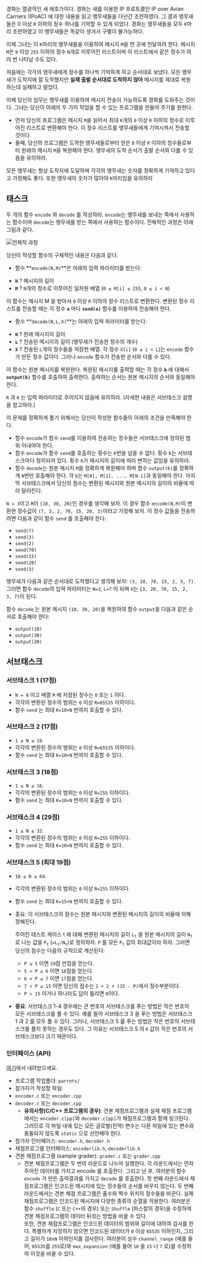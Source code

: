 경화는 열광적인 새 애호가이다. 경화는 새를 이용한 IP 프로토콜인 IP over Avian Carriers
(IPoAC) 에 대한 내용을 읽고 앵무새들을 다년간 조련하였다. 그 결과 앵무새들은 0 이상 `R`
이하의 정수 하나를 기억할 수 있게 되었다. 경화는 앵무새들을 모두 `K`마리 조련하였고 이
앵무새들은 똑같이 생겨서 구별이 불가능하다.

이제 그녀는 이 `K`마리의 앵무새들을 이용하여 메시지 `M`을 먼 곳에 전달하려 한다. 메시지
`M`은 `0` 이상 `255` 이하의 정수 `N`개로 이루어진 리스트이며 이 리스트에서 같은 정수가 여러 번 나타날 수도 있다. 

처음에는 각각의 앵무새에게 정수를 하나씩 기억하게 하고 순서대로 보냈다. 모든 앵무새가
도착지에 잘 도착했지만 **실제 출발 순서대로 도착하지 않아** 메시지를 제대로 복원하는데
실패하고 말았다.

이제 당신의 임무는 앵무새를 이용하여 메시지 전송이 가능하도록 경화를 도와주는 것이다. 그녀는 당신이 아래의 두 가지 작업을 할 수 있는 프로그램을 만들어 주기를 원한다.

- 먼저 당신의 프로그램은 메시지 `M`을 읽어서 최대 `K`개의 `0` 이상 `R` 이하의 정수로 이루어진 리스트로 변환해야 한다. 이 정수 리스트를 앵무새들에게 기억시켜서 전송할 것이다.
- 둘째, 당신의 프로그램은 도착한 앵무새들로부터 얻은 `0` 이상 `R` 이하의 정수들로부터 원래의 메시지 `M`을 복원해야 한다. 앵무새의 도착 순서가 출발 순서와 다를 수 있음을 유의하라.

모든 앵무새는 항상 도착지에 도달하며 각각의 앵무새는 숫자를 정확하게 기억하고 있다고
가정해도 좋다. 또한 앵무새의 숫자가 많아야 `K`마리임을 유의하라

## 태스크

두 개의 함수 `encode` 와 `decode` 를 작성하라. `encode`는 앵무새를 보내는 쪽에서 사용하는 함수이며 `decode`는 앵무새를 받는 쪽에서 사용하는 함수이다. 전체적인 과정은 아래 그림과
같다.

![전체적 과정](https://s3.ap-northeast-2.amazonaws.com/oj.uz/old/IOI11_parrots/img1.png?dl=1)

당신이 작성할 함수의 구체적인 내용은 다음과 같다.

* 함수 **`encode(N,M)`**은 아래의 입력 파라미터를 받는다:
 - **`N`** ? 메시지의 길이
 - **`M`** ? `N`개의 정수로 이루어진 일차원 배열 (`0 ≤ M[i] ≤ 255`, `0 ≤ i < N`)
 
 이 함수는 메시지 M 을 받아서 `0` 이상 `R` 이하의 정수 리스트로 변환한다. 변환된 정수 리스트를 전송할 때는 각 정수 **`a`** 마다 **`send(a)`** 함수를 이용하여 전송해야 한다.

* 함수 **`decode(N,L,X)`**는 아래의 입력 파라미터를 받는다:
 - **`N`** ? 원래 메시지의 길이
 - **`L`** ? 전송된 메시지의 길이 (앵무새가 전송한 정수의 개수)
 - **`X`** ? 전송된 `L`개의 정수들을 저장한 배열. 각 정수 `X[i]` (`0 ≤ i < L`)는 `encode` 함수가 만든 정수 값이다. 그러나 `encode` 함수가 전송한 순서와 다를 수 있다.
 
 이 함수는 원본 메시지를 복원한다. 복원된 메시지를 출력할 때는 각 정수 **`b`** 에 대해서 **`output(b)`** 함수를 호출하여 출력한다. 출력하는 순서는 원본 메시지의 순서와 동일해야 한다.
 
 `R` 과 `K` 는 입력 파라미터로 주어지지 않음에 유의하라. (자세한 내용은 서브태스크 설명을 참고하라.)
 
이 문제를 정확하게 풀기 위해서는 당신이 작성한 함수들이 아래의 조건을 만족해야 한다.

* 함수 `encode`가 함수 `send`를 이용하여 전송하는 정수들은 서브태스크에 정의된 범위 이내여야 한다.
* 함수 `encode`가 함수 `send`를 호출하는 횟수는 `K`번을 넘을 수 없다. 횟수 `K`는 서브태스크마다 정의되어 있다. 횟수 `K`가 메시지의 길이에 따라 변하는 값임을 유의하라.
* 함수 `decode`는 원본 메시지 `M`을 정확하게 복원해야 하며 함수 `output(b)`를 정확하게 `N`번만 호출해야 한다. 각 `b`는 `M[0], M[1], ..., M[N-1]`과 동일해야 한다. 마지막 서브태스크에서 당신의 점수는 변환된 메시지와 원본 메시지의 길이의 비율에 따라 달라진다.

`N = 3`이고 `M`이 `{10, 30, 20}`인 경우를 생각해 보자. 이 경우 함수 `encode(N,M)`이 변환한 정수값이 `(7, 3, 2, 70, 15, 20, 3)`이라고 가정해 보자. 이 정수 값들을 전송하려면 다음과 같이 함수 `send` 를 호출해야 한다:

* `send(7)`
* `send(3)`
* `send(2)`
* `send(70)`
* `send(15)`
* `send(20)`
* `send(3)`

앵무새가 다음과 같은 순서대로 도착했다고 생각해 보자: `(3, 20, 70, 15, 2, 3, 7)`. 그러면 함수 `decode`의 입력 파라미터는 `N=3`, `L=7` 이 되며 `X`는 `{3, 20, 70, 15, 2, 3, 7}`이 된다.

함수 `decode` 는 원본 메시지 `(10, 30, 20)`을 복원하여 함수 `output`을 다음과 같은 순서로 호출해야 한다:

* `output(10)`
* `output(30)`
* `output(20)`


## 서브태스크

### 서브태스크 1 (17점)

* `N = 8` 이고 배열 `M` 에 저장된 정수는 `0` 또는 `1` 이다.
* 각각의 변환된 정수의 범위는 `0` 이상 `R=65535` 이하이다.
* 함수 `send` 는 최대 `K=10×N` 번까지 호출할 수 있다.

### 서브태스크 2 (17점)

* `1 ≤ N ≤ 16`.
* 각각의 변환된 정수의 범위는 `0` 이상 `R=65535` 이하이다.
* 함수 `send` 는 최대 `K=10×N` 번까지 호출할 수 있다.

### 서브태스크 3 (18점)

* `1 ≤ N ≤ 16`.
* 각각의 변환된 정수의 범위는 `0` 이상 `R=255` 이하이다.
* 함수 `send` 는 최대 `K=10×N` 번까지 호출할 수 있다.

### 서브태스크 4 (29점)

* `1 ≤ N ≤ 32`.
* 각각의 변환된 정수의 범위는 `0` 이상 `R=255` 이하이다.
* 함수 `send` 는 최대 `K=10×N` 번까지 호출할 수 있다.

### 서브태스크 5 (최대 19점)

* `16 ≤ N ≤ 64`.
* 각각의 변환된 정수의 범위는 `0` 이상 `R=255` 이하이다.
* 함수 `send` 는 최대 `K=15×N` 번까지 호출할 수 있다.
* 중요: 이 서브태스크의 점수는 원본 메시지와 변환된 메시지의 길이의 비율에 의해 정해진다.

  주어진 테스트 케이스 t 에 대해 변환된 메시지의 길이 `L`<sub>`t`</sub> 을 원본 메시지의 길이 `N`<sub>`t`</sub> 로 나눈 값을 `P`<sub>`t`</sub> (`=L`<sub>`t`</sub>`/N`<sub>`t`</sub>)로 정의하자. `P` 를 모든 `P`<sub>`t`</sub> 값의 최대값이라 하자. 그러면 당신의 점수는 다음의 규칙으로 계산된다:

  - `P ≤ 5` 이면 `19`점 만점을 얻는다.
  - `5 < P ≤ 6` 이면 `18`점을 얻는다.
  - `6 < P ≤ 7` 이면 `17`점을 얻는다.
  - `7 < P ≤ 15` 이면 당신의 점수는 `1 + 2 × (15 - P)`에서 정수부분이다. 
  - `P > 15` 이거나 하나라도 답이 틀리면 `0`이다.

* **중요**: 서브태스크 1-4 경우에는 큰 번호의 서브태스크를 푸는 방법은 작은 번호의 모든
서브태스크를 풀 수 있다. 예를 들어 서브태스크 3 을 푸는 방법은 서브태스크 1 과
2 를 모두 풀 수 있다. 그러나, 서브태스크 5 를 푸는 방법은 작은 번호의 서브태스크를
풀지 못하는 경우도 있다. 그 이유는 서브태스크 5 의 `K` 값이 작은 번호의
서브태스크보다 크기 때문이다. 

### 인터페이스 (API)

[여기](https://s3.ap-northeast-2.amazonaws.com/oj.uz/old/IOI11_parrots/parrots.zip?dl=1)에서 내려받으세요.

 * 프로그램 작업폴더: `parrots/`
 * 참가자가 작성할 파일: 
  * `encoder.c` 또는 `encoder.cpp`
  * `decoder.c` 또는 `decoder.cpp`
    * **유의사항(C/C++ 프로그램의 경우)**: 견본 채점프로그램과 실제 채점 프로그램에서는 `encoder.c[pp]`와 `decoder.c[pp]`가 채점프로그램과 함께 링크된다. 그러므로 각 파일 내에 있는 모든 글로벌(전역) 변수는 다른 파일에 있는 변수와 충돌되지 않도록 `static` 으로 선언해야 한다.
 * 참가자 인터페이스: `encoder.h`, `decoder.h`
 * 채점프로그램 인터페이스: `encoderlib.h`, `decoderlib.h`
 * 견본 채점프로그램 (sample grader): `grader.c` 또는 `grader.cpp`
     * 견본 채점프로그램은 두 번의 라운드로 나누어 실행한다. 각 라운드에서는 먼저 주어진 데이터를 가지고 encode 를 호출한다. 그리고 난 후, 여러분의 함수 `encode` 가 만든 출력결과를 가지고 `decode` 를 호출한다. 첫 번째 라운드에서 채점프로그램은 인코드된 메시지에 있는 정수들의 순서를 바꾸지 않는다. 두 번째 라운드에서는 견본 채점 프로그램은 홀수와 짝수 위치의 정수들을 바꾼다. 실제 채점프로그램은 인코드된 메시지에 다양한 종류의 순열을 적용한다. 여러분은 함수 `shuffle` (`C` 또는 `C++`의 경우) 또는 `Shuffle` (파스칼의 경우)을 수정하여 견본 채점프로그램의 데이터 뒤섞는 방법을 바꿀 수 있다.<br/>또한, 견본 채점프로그램은 인코드된 데이터의 범위와 길이에 대하여 검사를 한다. 특별하게 지정하지 않으면 인코드된 데이터가 `0` 이상 `65535` 이하인지, 그리고 길이가 `10xN` 이하인지를 검사한다. 여러분이 상수 `channel_range` (예를 들어, `65535`를 `255`로)와 `max_expansion` (예를 들어 `10` 을 `15` 나 `7` 로)를 수정하여 이것을 바꿀 수 있다.